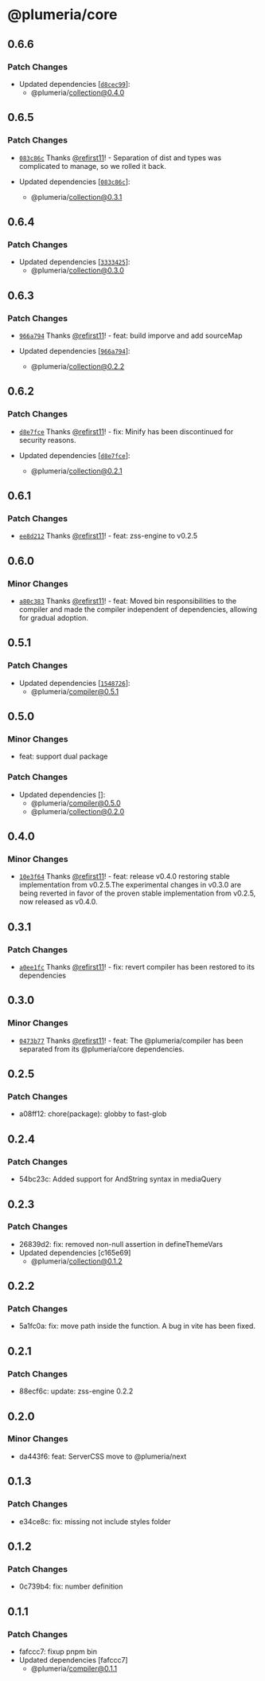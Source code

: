 # @plumeria/core

## 0.6.6

### Patch Changes

- Updated dependencies [[`d8cec99`](https://github.com/zss-in-js/plumeria/commit/d8cec995d5cf180e91fa823390dd3c3154aeddde)]:
  - @plumeria/collection@0.4.0

## 0.6.5

### Patch Changes

- [`083c86c`](https://github.com/zss-in-js/plumeria/commit/083c86c82602be1bcbfcf62de7bf71b81467e0ba) Thanks [@refirst11](https://github.com/refirst11)! - Separation of dist and types was complicated to manage, so we rolled it back.

- Updated dependencies [[`083c86c`](https://github.com/zss-in-js/plumeria/commit/083c86c82602be1bcbfcf62de7bf71b81467e0ba)]:
  - @plumeria/collection@0.3.1

## 0.6.4

### Patch Changes

- Updated dependencies [[`3333425`](https://github.com/zss-in-js/plumeria/commit/333342500841e5466eaeff0418801174ca9fc42a)]:
  - @plumeria/collection@0.3.0

## 0.6.3

### Patch Changes

- [`966a794`](https://github.com/zss-in-js/plumeria/commit/966a7945cc571c92179602f467ce4f9b042b3c41) Thanks [@refirst11](https://github.com/refirst11)! - feat: build imporve and add sourceMap

- Updated dependencies [[`966a794`](https://github.com/zss-in-js/plumeria/commit/966a7945cc571c92179602f467ce4f9b042b3c41)]:
  - @plumeria/collection@0.2.2

## 0.6.2

### Patch Changes

- [`d8e7fce`](https://github.com/zss-in-js/plumeria/commit/d8e7fceca6f03221c09d00bc3bf36757ae71e63e) Thanks [@refirst11](https://github.com/refirst11)! - fix: Minify has been discontinued for security reasons.

- Updated dependencies [[`d8e7fce`](https://github.com/zss-in-js/plumeria/commit/d8e7fceca6f03221c09d00bc3bf36757ae71e63e)]:
  - @plumeria/collection@0.2.1

## 0.6.1

### Patch Changes

- [`ee8d212`](https://github.com/zss-in-js/plumeria/commit/ee8d212096f17fb18070fb98f47df834fed9f1eb) Thanks [@refirst11](https://github.com/refirst11)! - feat: zss-engine to v0.2.5

## 0.6.0

### Minor Changes

- [`a80c383`](https://github.com/zss-in-js/plumeria/commit/a80c383f7510648d2f764f83d91910a7471a9071) Thanks [@refirst11](https://github.com/refirst11)! - feat: Moved bin responsibilities to the compiler and made the compiler independent of dependencies, allowing for gradual adoption.

## 0.5.1

### Patch Changes

- Updated dependencies [[`1548726`](https://github.com/zss-in-js/plumeria/commit/1548726ea81f757728d25285a07bbd59c8c8dd9f)]:
  - @plumeria/compiler@0.5.1

## 0.5.0

### Minor Changes

- feat: support dual package

### Patch Changes

- Updated dependencies []:
  - @plumeria/compiler@0.5.0
  - @plumeria/collection@0.2.0

## 0.4.0

### Minor Changes

- [`10e3f64`](https://github.com/zss-in-js/plumeria/commit/10e3f642fd0c4983256f2a1c45adbf64bd9af2dc) Thanks [@refirst11](https://github.com/refirst11)! - feat: release v0.4.0 restoring stable implementation from v0.2.5.The experimental changes in v0.3.0 are being reverted in favor of the proven stable implementation from v0.2.5, now released as v0.4.0.

## 0.3.1

### Patch Changes

- [`a0ee1fc`](https://github.com/zss-in-js/plumeria/commit/a0ee1fc48e232197003656b33090a199ed0ae4d6) Thanks [@refirst11](https://github.com/refirst11)! - fix: revert compiler has been restored to its dependencies

## 0.3.0

### Minor Changes

- [`0473b77`](https://github.com/zss-in-js/plumeria/commit/0473b77b013284b64a909d585ab5f5b3080dc97a) Thanks [@refirst11](https://github.com/refirst11)! - feat: The @plumeria/compiler has been separated from its @plumeria/core dependencies.

## 0.2.5

### Patch Changes

- a08ff12: chore(package): globby to fast-glob

## 0.2.4

### Patch Changes

- 54bc23c: Added support for AndString syntax in mediaQuery

## 0.2.3

### Patch Changes

- 26839d2: fix: removed non-null assertion in defineThemeVars
- Updated dependencies [c165e69]
  - @plumeria/collection@0.1.2

## 0.2.2

### Patch Changes

- 5a1fc0a: fix: move path inside the function. A bug in vite has been fixed.

## 0.2.1

### Patch Changes

- 88ecf6c: update: zss-engine 0.2.2

## 0.2.0

### Minor Changes

- da443f6: feat: ServerCSS move to @plumeria/next

## 0.1.3

### Patch Changes

- e34ce8c: fix: missing not include styles folder

## 0.1.2

### Patch Changes

- 0c739b4: fix: number definition

## 0.1.1

### Patch Changes

- fafccc7: fixup pnpm bin
- Updated dependencies [fafccc7]
  - @plumeria/compiler@0.1.1
